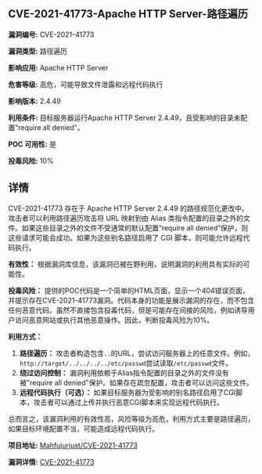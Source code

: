 ## CVE-2021-41773-Apache HTTP Server-路径遍历

**漏洞编号:** CVE-2021-41773

**漏洞类型:** 路径遍历

**影响应用:** Apache HTTP Server

**危害等级:** 高危，可能导致文件泄露和远程代码执行

**影响版本:** 2.4.49

**利用条件:** 目标服务器运行Apache HTTP Server 2.4.49，且受影响的目录未配置"require all denied"。

**POC 可用性:** 是

**投毒风险:** 10%

## 详情

CVE-2021-41773 存在于 Apache HTTP Server 2.4.49 的路径规范化更改中。攻击者可以利用路径遍历攻击将 URL 映射到由 Alias 类指令配置的目录之外的文件。如果这些目录之外的文件不受通常的默认配置“require all denied”保护，则这些请求可能会成功。如果为这些别名路径启用了 CGI 脚本，则可能允许远程代码执行。

**有效性：**
根据漏洞库信息，该漏洞已被在野利用，说明漏洞的利用具有实际的可能性。

**投毒风险：**
提供的POC代码是一个简单的HTML页面，显示一个404错误页面，并提示存在CVE-2021-41773漏洞。代码本身的功能是展示漏洞的存在，而不包含任何恶意代码。虽然不直接包含投毒代码，但是可能存在间接的风险，例如诱导用户访问恶意网站或执行其他恶意操作。因此，判断投毒风险为10%。

**利用方式：**
1.  **路径遍历：** 攻击者构造包含`..`的URL，尝试访问服务器上的任意文件。例如，`http://target/../../../../etc/passwd`尝试读取`/etc/passwd`文件。
2.  **绕过访问控制：** 漏洞利用依赖于Alias指令配置的目录之外的文件没有被"require all denied"保护。如果存在疏忽配置，攻击者可以访问这些文件。
3.  **远程代码执行（可选）：** 如果目标服务器为受影响的别名路径启用了CGI脚本，攻击者可以通过上传并执行恶意CGI脚本来实现远程代码执行。

总而言之，该漏洞利用的有效性高，风险等级为高危，利用方式主要是路径遍历，如果目标环境配置不当，可能造成远程代码执行。

**项目地址:** [Mahfujurjust/CVE-2021-41773](https://github.com/Mahfujurjust/CVE-2021-41773)

**漏洞详情:** [CVE-2021-41773](https://nvd.nist.gov/vuln/detail/CVE-2021-41773)